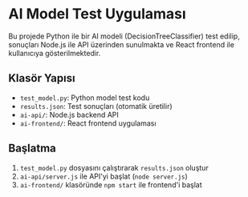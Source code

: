 # AI Model Test Uygulaması

Bu projede Python ile bir AI modeli (DecisionTreeClassifier) test edilip, sonuçları Node.js ile API üzerinden sunulmakta ve React frontend ile kullanıcıya gösterilmektedir.

## Klasör Yapısı
- `test_model.py`: Python model test kodu
- `results.json`: Test sonuçları (otomatik üretilir)
- `ai-api/`: Node.js backend API
- `ai-frontend/`: React frontend uygulaması

## Başlatma
1. `test_model.py` dosyasını çalıştırarak `results.json` oluştur
2. `ai-api/server.js` ile API'yi başlat (`node server.js`)
3. `ai-frontend/` klasöründe `npm start` ile frontend'i başlat
